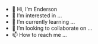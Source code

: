 - 👋 Hi, I’m Enderson
- 👀 I’m interested in ...
- 🌱 I’m currently learning ...
- 💞️ I’m looking to collaborate on ...
- 📫 How to reach me ...

<!---
endersys/endersys is a ✨ special ✨ repository because its `README.md` (this file) appears on your GitHub profile.
You can click the Preview link to take a look at your changes.
--->
